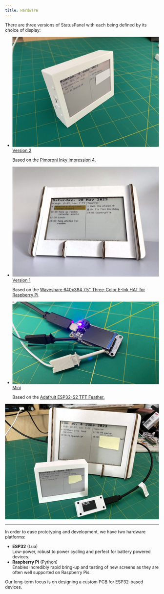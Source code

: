 ```yaml
---
title: Hardware
---
```


There are three versions of StatusPanel with each being defined by its choice of display:

<ul class="grid prefer-2-columns showcase">
    <li>
        <a href="v2">
            <img src="v2/hero.jpg">
            Version 2
        </a>
        <p>Based on the <a href="https://shop.pimoroni.com/products/inky-impression-4?variant=39599238807635">Pimoroni Inky Impression 4</a>.</p>
    </li>
    <li>
        <a href="v1">
            <img src="v1/hero.jpg">
            Version 1<br />
        </a>
        <p>Based on the <a href="https://www.waveshare.com/7.5inch-e-paper-hat-c.htm">Waveshare 640x384 7.5" Three-Color E-Ink HAT for Raspberry Pi</a>.</p>
    </li>
    <li>
        <a href="mini">
            <img src="mini/hero.jpg">
            Mini
        </a>
        <p>Based on the <a href="https://www.adafruit.com/product/5300">Adafruit ESP32-S2 TFT Feather.</a></p>
    </li>
</ul>

![](family.jpg)

---

In order to ease prototyping and development, we have two hardware platforms:

- **ESP32** (Lua) \
  Low-power, robust to power cycling and perfect for battery powered devices.
- **Raspberry Pi** (Python) \
  Enables incredibly rapid bring-up and testing of new screens as they are often well supported on Raspberry Pis.

Our long-term focus is on designing a custom PCB for ESP32-based devices.
